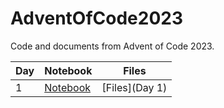 # AdventOfCode2023


Code and documents from Advent of Code 2023.

| Day | Notebook | Files |
| --- | --- | --- |
| 1 | [Notebook](docs/Day-1.html) | [Files](Day 1) |

